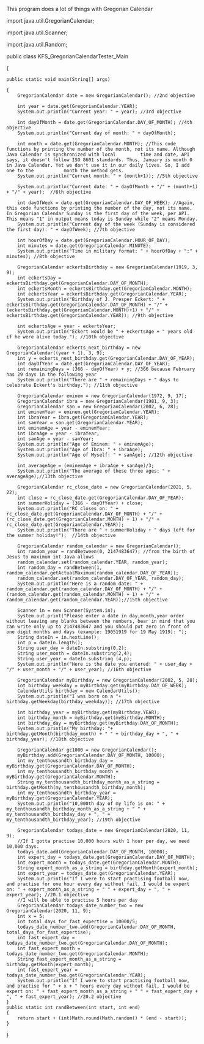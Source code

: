 This program does a lot of things with Gregorian Calendar

import java.util.GregorianCalendar;

import java.util.Scanner;

import java.util.Random;

public class KFS_GregorianCalendarTester_Main 

{
    
    public static void main(String[] args)
    
    {
        GregorianCalendar date = new GregorianCalendar(); //2nd objective
        
        int year = date.get(GregorianCalendar.YEAR);  
        System.out.println("Current year: " + year); //3rd objective

        int dayOfMonth = date.get(GregorianCalendar.DAY_OF_MONTH); //4th objective
        System.out.println("Current day of month: " + dayOfMonth);
        
        int month = date.get(GregorianCalendar.MONTH); //This code functions by printing the number of the month, not its name. Although Java Calendar is synchronized with local         time and date, API says, it doesn't follow ISO 8601 standards. Thus, January is month 0 in Java Calendar. Yet we don't use it in our daily lives. So, I add one to the           month the method gets. 
        System.out.println("Current month: " + (month+1)); //5th objective
        
        System.out.println("Current date: " + dayOfMonth + "/" + (month+1) + "/" + year);  //6th objective
        
        int dayOfWeek = date.get(GregorianCalendar.DAY_OF_WEEK); //Again, this code functions by printing the number of the day, not its name. In Gregorian Calendar Sunday is the first day of the week, per API. This means "1" in output means today is Sunday while "2" means Monday.  
        System.out.println("Current day of the week (Sunday is considered the first day): " + dayOfWeek); //7th objective
        
        int hourOfDay = date.get(GregorianCalendar.HOUR_OF_DAY); 
        int minutes = date.get(GregorianCalendar.MINUTE);
        System.out.println("Time in military format: " + hourOfDay + ":" + minutes); //8th objective
        
        GregorianCalendar eckertsBirthday = new GregorianCalendar(1919, 3, 9); 
        int eckertsDay = eckertsBirthday.get(GregorianCalendar.DAY_OF_MONTH);
        int eckertsMonth = eckertsBirthday.get(GregorianCalendar.MONTH);
        int eckertsYear = eckertsBirthday.get(GregorianCalendar.YEAR);
        System.out.println("Birthday of J. Presper Eckert: " + eckertsBirthday.get(GregorianCalendar.DAY_OF_MONTH) + "/" + (eckertsBirthday.get(GregorianCalendar.MONTH)+1) + "/" + eckertsBirthday.get(GregorianCalendar.YEAR)); //9th objective
        
        int eckertsAge = year - eckertsYear;
        System.out.println("Eckert would be " + eckertsAge + " years old if he were alive today."); //10th objective
                
        GregorianCalendar eckerts_next_birthday = new GregorianCalendar((year + 1), 3, 9);
        int y = eckerts_next_birthday.get(GregorianCalendar.DAY_OF_YEAR);
        int dayOfYear = date.get(GregorianCalendar.DAY_OF_YEAR);
        int remainingDays = (366 - dayOfYear) + y; //366 because February has 29 days in the following year
        System.out.println("There are " + remainingDays + " days to celebrate Eckert's birthday."); //11th objective 
        
        GregorianCalendar eminem = new GregorianCalendar(1972, 9, 17);
        GregorianCalendar ibra = new GregorianCalendar(1981, 9, 3);
        GregorianCalendar san = new GregorianCalendar(2002, 6, 28);
        int eminemYear = eminem.get(GregorianCalendar.YEAR);
        int ibraYear = ibra.get(GregorianCalendar.YEAR);
        int sanYear = san.get(GregorianCalendar.YEAR);
        int eminemAge = year - eminemYear;
        int ibraAge = year - ibraYear;
        int sanAge = year - sanYear;
        System.out.println("Age of Eminem: " + eminemAge);
        System.out.println("Age of Ibra: " + ibraAge);
        System.out.println("Age of Myself: " + sanAge); //12th objective
        
        int averageAge = (eminemAge + ibraAge + sanAge)/3;
        System.out.println("The average of these three ages: " + averageAge);//13th objective  
           
        GregorianCalendar rc_close_date = new GregorianCalendar(2021, 5, 22);
        int close = rc_close_date.get(GregorianCalendar.DAY_OF_YEAR);
        int summerHoliday = (366 - dayOfYear) + close; 
        System.out.println("RC closes on: " + rc_close_date.get(GregorianCalendar.DAY_OF_MONTH) + "/" + (rc_close_date.get(GregorianCalendar.MONTH) + 1) + "/" + rc_close_date.get(GregorianCalendar.YEAR)); 
        System.out.println("There are " + summerHoliday + " days left for the summer holiday!");  //14th objective 
        
        GregorianCalendar random_calendar = new GregorianCalendar();
        int random_year = randBetween(0, 2147483647); //from the birth of Jesus to maximum int Java allows 
        random_calendar.set(random_calendar.YEAR, random_year);
        int random_day = randBetween(1, random_calendar.getActualMaximum(random_calendar.DAY_OF_YEAR));
        random_calendar.set(random_calendar.DAY_OF_YEAR, random_day);
        System.out.println("Here is a random date: " + random_calendar.get(random_calendar.DAY_OF_MONTH) + "/" + (random_calendar.get(random_calendar.MONTH) + 1) + "/" + random_calendar.get(random_calendar.YEAR));//15th objective
        
        Scanner in = new Scanner(System.in);
        System.out.print("Please enter a date in day,month,year order without leaving any blanks between the numbers, bear in mind that you can write only up to 2147483647 and you should put zero in front of one digit months and days (example: 19051919 for 19 May 1919): ");
        String dateIn = in.nextLine();
        int p = dateIn.length();
        String user_day = dateIn.substring(0,2);
        String user_month = dateIn.substring(2,4);
        String user_year = dateIn.substring (4,p);
        System.out.println("Here is the date you entered: " + user_day + "/" + user_month + "/" + user_year); //16th objective
          
        GregorianCalendar myBirthday = new GregorianCalendar(2002, 5, 28);
        int birthday_weekday = myBirthday.get(myBirthday.DAY_OF_WEEK);
        CalendarUtils birthday = new CalendarUtils(); 
        System.out.println("I was born on a "+  birthday.getWeekday(birthday_weekday)); //17th objective 
        
        int birthday_year = myBirthday.get(myBirthday.YEAR);
        int birthday_month = myBirthday.get(myBirthday.MONTH);
        int birthday_day = myBirthday.get(myBirthday.DAY_OF_MONTH);
        System.out.println("My birthday: "+  birthday.getMonth(birthday_month) + " " + birthday_day + ", " + birthday_year); //18th objective 
        
        GregorianCalendar gc1000 = new GregorianCalendar();
        myBirthday.add(GregorianCalendar.DAY_OF_MONTH, 10000);
        int my_tenthousandth_birthday_day = myBirthday.get(GregorianCalendar.DAY_OF_MONTH);
        int my_tenthousandth_birthday_month = myBirthday.get(GregorianCalendar.MONTH);
        String my_tenthousandth_birthday_month_as_a_string = birthday.getMonth(my_tenthousandth_birthday_month);
        int my_tenthousandth_birthday_year = myBirthday.get(GregorianCalendar.YEAR);
        System.out.println("10,000th day of my life is on: " + my_tenthousandth_birthday_month_as_a_string + " " + my_tenthousandth_birthday_day + ", " + my_tenthousandth_birthday_year); //19th objective
        
        GregorianCalendar todays_date = new GregorianCalendar(2020, 11, 9);
        //If I gotta practise 10,000 hours with 1 hour per day, we need 10,000 days.
        todays_date.add(GregorianCalendar.DAY_OF_MONTH, 10000);
        int expert_day = todays_date.get(GregorianCalendar.DAY_OF_MONTH);
        int expert_month = todays_date.get(GregorianCalendar.MONTH);
        String expert_month_as_a_string = birthday.getMonth(expert_month);
        int expert_year = todays_date.get(GregorianCalendar.YEAR); 
        System.out.println("If I were to start practising football now, and practise for one hour every day without fail, I would be expert on: " + expert_month_as_a_string + " " + expert_day + ", " + expert_year); //20.1 objective 
        //I will be able to practise 5 hours per day
        GregorianCalendar todays_date_number_two = new GregorianCalendar(2020, 11, 9);
        int x = 5;
        int total_days_for_fast_expertise = 10000/5;
        todays_date_number_two.add(GregorianCalendar.DAY_OF_MONTH, total_days_for_fast_expertise);
        int fast_expert_day = todays_date_number_two.get(GregorianCalendar.DAY_OF_MONTH);
        int fast_expert_month = todays_date_number_two.get(GregorianCalendar.MONTH);
        String fast_expert_month_as_a_string = birthday.getMonth(expert_month);
        int fast_expert_year = todays_date_number_two.get(GregorianCalendar.YEAR); 
        System.out.println("If I were to start practising football now, and practise for " + x + " hours every day without fail, I would be expert on: " + fast_expert_month_as_a_string + " " + fast_expert_day + ", " + fast_expert_year); //20.2 objective 
    }
    public static int randBetween(int start, int end) 
    {
        return start + (int)Math.round(Math.random() * (end - start));
    }
   
}
